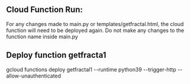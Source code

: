 
Cloud Function Run:
------------------

For any changes made to main.py or templates/getfractal.html, the cloud function will need to be deployed again.
Do not make any changes to the function name inside main.py


Deploy function getfracta1
--------------------------
gcloud functions deploy getfractal1 --runtime python39 --trigger-http --allow-unauthenticated
